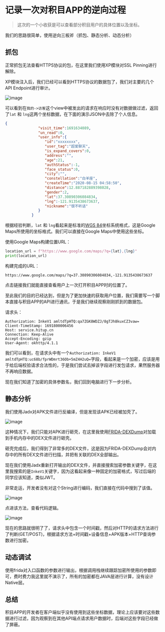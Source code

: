 # 记录一次对积目APP的逆向过程

> 这次的一个小收获是可以查看部分积目用户的具体位置以及坐标。

我们的思路很简单，使用逆向三板斧（抓包、静态分析、动态分析）

## 抓包

正常抓包无法查看HTTPS协议的包，在这里我们使用XP模块对SSL Pinning进行解除。

XP模块注入后，我们已经可以看到HTTPS协议的数据包了，我们对主要的几个API Endpoint进行审计。

![image](https://github.com/Evil0ctal/JiMu-APP-Client/assets/20760448/afd94a50-bfe7-412c-8e6f-fe2fcef8f5fb)


可以看到在`我的->访客`这个view中被发出的请求在响应时没有对数据做过滤，返回了`lat` 和 `lng`这两个坐标数据，在下面的演示JSON中去除了个人信息。

```json
{
               "visit_time":1691634089,
               "un_read":0,
               "user_info":{
                  "id":"xxxxxxxx",
                  "user_tag":"超爱聊天",
                  "is_expand_covers":0,
                  "address":"",
                  "age":21,
                  "authStatus":-1,
                  "face_status":0,
                  "city":"",
                  "constellation":"白羊座",
                  "createTime":"2020-08-15 04:58:50",
                  "distance":12.887182889398028,
                  "gender":2,
                  "lat":37.30890306084834,
                  "lng":-121.9135438673637,
                  "nickname":"很不听话"
               }
            }
```

根据经验判断，`lat` 和 `lng`看起来是标准的[WGS 84](https://en.wikipedia.org/wiki/World_Geodetic_System)坐标系统格式，这是Google Maps所使用的坐标格式。我们可以直接在Google Maps中使用这些坐标。

使用Google Maps构建位置URL：

```python
location_url = f"https://www.google.com/maps/?q={lat},{lng}"
print(location_url)
```

构建完成的URL：

`https://www.google.com/maps/?q=37.30890306084834,-121.9135438673637`

点击链接我们就能直接查看用户上一次打开积目APP时的位置了。

至此我们的目的已经达到，但是为了更加快速的获取用户位置，我们需要写一个脚本直接与积目APP的API进行通讯，于是我们继续观察刚刚抓到的数据包。

请求头：
```
Authorization: InkeV1 amltdTpHTQ:qa7ZGK8WDZJ/8gTJh8kuxCZ3vaw=
Client-TimeStamp: 1691800006456
Host: service.hitup.cn
Connection: Keep-Alive
Accept-Encoding: gzip
User-Agent: okhttp/4.1.1
```

我们可以看到，在请求头中有一个`Authorization: InkeV1 amltdTpHTQ:uc68b/fprWDmrt36Ob+5mZ4H2uQ=`字段，看起来是一个加密，应该是用于给后端校验请求合法性的，于是我们尝试去掉该字段进行发包请求，果然服务器不再响应数据。

现在我们知道了加密的具体参数名，我们回到电脑进行下一步分析。

## 静态分析

我们使用Jadx对APK文件进行反编译，但是发现该APK已经被加壳了。

![image](https://github.com/Evil0ctal/JiMu-APP-Client/assets/20760448/8bf1cfe6-e680-42f4-9298-82d2cda088bf)

这种情况下，我们只能对APK进行砸壳，在这里我使用[FRIDA-DEXDump](https://github.com/hluwa/frida-dexdump)对加载到手机内存中的DEX文件进行砸壳。

砸壳完成后，我们得到了非常多的DEX文件，这是因为FRIDA-DEXDump会对内存中的所有DEX文件进行扫描，并把有关联的DEX全部输出。

现在我们使用Jadx重新打开输出的DEX文件，并直接搜索加密参数关键字，在这里我搜索的是`InkeV1`关键字，因为这看起来像一种固定的加密格式，写过后端的同学应该知道，类似JWT。

非常走运，开发者没有对这个String进行编码，我们直接在代码中搜到了该值。

![image](https://github.com/Evil0ctal/JiMu-APP-Client/assets/20760448/61947f32-e906-4f9c-9e9b-9012adeb7941)

点进该方法，查看代码逻辑。

![image](https://github.com/Evil0ctal/JiMu-APP-Client/assets/20760448/e17cb0af-8768-4909-b35d-8fbc845aecbd)

现在的思路就很明了了，请求头中包含一个时间戳，然后对HTTP的请求方法进行了判断(GET/POST)，根据请求方法+时间戳+设备信息+APK版本+HTTP查询参数进行加密。

## 动态调试

使用frida对入口函数的参数进行输出，根据调用栈继续跟踪加密所使用的参数即可，费时费力我这里就不演示了，所有的加密都在JAVA层进行计算，没有设计Native层。

## 总结

积目APP的开发者在客户端似乎没有使用到这些坐标数据，理论上应该要对这些数据进行过滤，因为观察到在其他API端点请求用户数据时，后端对这些字段已经做了屏蔽。

